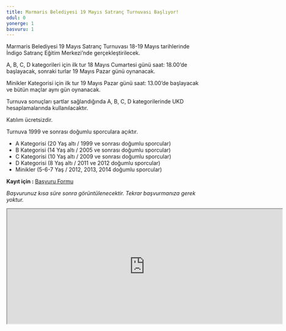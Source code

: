 ```yaml
---
title: Marmaris Belediyesi 19 Mayıs Satranç Turnuvası Başlıyor!
odul: 0
yonerge: 1
basvuru: 1
---
```


Marmaris Belediyesi 19 Mayıs Satranç Turnuvası 18-19 Mayıs tarihlerinde İndigo Satranç Eğitim Merkezi’nde gerçekleştirilecek.

A, B, C, D kategorileri için ilk tur 18 Mayıs Cumartesi günü saat: 18.00’de başlayacak, sonraki turlar 19 Mayıs Pazar günü oynanacak.

Minikler Kategorisi için ilk tur 19 Mayıs Pazar günü saat: 13.00’de başlayacak ve bütün maçlar aynı gün oynanacak.

Turnuva sonuçları şartlar sağlandığında A, B, C, D kategorilerinde UKD hesaplamalarında kullanılacaktır. 

Katılım ücretsizdir.

Turnuva 1999 ve sonrası doğumlu sporculara açıktır.

* A Kategorisi (20 Yaş altı / 1999 ve sonrası doğumlu sporcular)
* B Kategorisi (14 Yaş altı / 2005 ve sonrası doğumlu sporcular)
* C Kategorisi (10 Yaş altı / 2009 ve sonrası doğumlu sporcular)
* D Kategorisi (8 Yaş altı / 2011 ve 2012 doğumlu sporcular)
* Minikler (5-6-7 Yaş / 2012, 2013, 2014 doğumlu sporcular)

**Kayıt için :** <a href="https://forms.gle/vZKYkYaZYfnTovYg6" target="_blank">Başvuru Formu</a>

_Başvurunuz kısa süre sonra görüntülenecektir. Tekrar başvurmanıza gerek yoktur._
<iframe src="https://docs.google.com/spreadsheets/d/e/2PACX-1vS1qF15g9dtNxNTqRMMtwKgjdAbfCDjI8JuKFh76KuS223duR57eofqiJIzjnHNXrHNPrWh-bPqVuWz/pubhtml?widget=true&amp;headers=false" width="720" height="300"></iframe>
